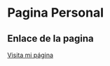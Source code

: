 # Pagina Personal

## Enlace de la pagina

[Visita mi página](https://javier101010.github.io/cv_online/)